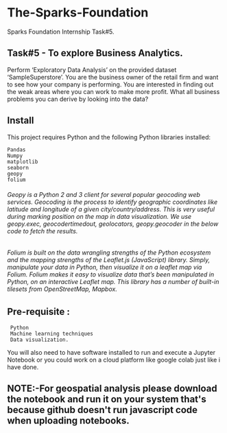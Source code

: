 # The-Sparks-Foundation
Sparks Foundation Internship Task#5.
## Task#5 - To explore Business Analytics.
Perform ‘Exploratory Data Analysis’ on the provided dataset
‘SampleSuperstore’.
You are the business owner of the retail firm and want to see
how your company is performing. You are interested in finding
out the weak areas where you can work to make more profit.
What all business problems you can derive by looking into the
data?
## Install
 This project requires Python and the following Python libraries installed:
    
    Pandas
    Numpy
    matplotlib
    seaborn
    geopy
    folium
 ###### Geopy is a Python 2 and 3 client for several popular geocoding web services. Geocoding is the process to identify geographic coordinates like latitude and longitude of a given city/country/address. This is very useful during marking position on the map in data visualization. We use geopy.exec, geocodertimedout, geolocators, geopy.geocoder in the below code to fetch the results.
###### Folium is built on the data wrangling strengths of the Python ecosystem and the mapping strengths of the Leaflet.js (JavaScript) library. Simply, manipulate   your data in Python, then visualize it on a leaflet map via Folium. Folium makes it easy to visualize data that’s been manipulated in Python, on an interactive Leaflet map. This library has a number of built-in tilesets from OpenStreetMap, Mapbox. 
## Pre-requisite :

     Python
     Machine learning techniques
     Data visualization.
You will also need to have software installed to run and execute a Jupyter Notebook or you could work on a cloud platform like google colab just like i have done.
##  NOTE:-For geospatial analysis please download the notebook and run it on your system that's because github doesn't run javascript code when uploading notebooks.  
      

